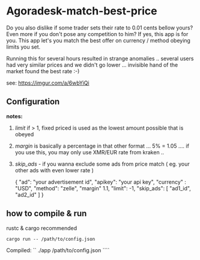 
# Agoradesk-match-best-price

Do you also dislike if some trader sets their rate to 0.01 cents bellow yours? Even more if you don't pose any competition to him? If yes, this app is for you. This app let's you match the best offer on currency / method obeying limits you set.

Running this for several hours resulted in strange anomalies .. several users had very similar prices and we didn't go lower ... invisible hand of the market found the best rate :-) 

see: https://imgur.com/a/6wbYiQi


## Configuration

**notes:**

 1. *limit* if > 1, fixed priced is used as the lowest amount possible that is obeyed
 2. *margin* is basically a percentage in that other format ... 5% = 1.05 .... if you use this, you may only use XMR/EUR rate from kraken .. 
 3. *skip_ads*  - if you wanna exclude some ads from price match ( eg. your other ads with even lower rate )


    {
    	"ad": "your advertisement id",
    	"apikey": "your api key",
    	"currency" : "USD",
    	"method": "zelle",
    	"margin" 1.1,
    	"limit": -1,
    	"skip_ads": [
    		"ad1_id",
    		"ad2_id"
    	]
    }


## how to compile & run
rustc & cargo recommended

```cargo run -- /path/to/config.json```

Compiled:
`` ./app /path/to/config.json ````
